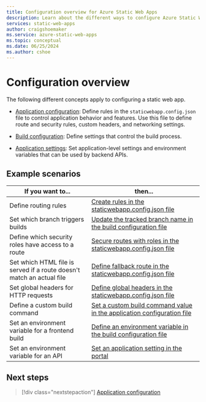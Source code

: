 ```yaml
---
title: Configuration overview for Azure Static Web Apps
description: Learn about the different ways to configure Azure Static Web Apps.
services: static-web-apps
author: craigshoemaker
ms.service: azure-static-web-apps
ms.topic: conceptual
ms.date: 06/25/2024
ms.author: cshoe
---
```


# Configuration overview

The following different concepts apply to configuring a static web app.

- [Application configuration](./configuration.md): Define rules in the `staticwebapp.config.json` file to control application behavior and features. Use this file to define route and security rules, custom headers, and networking settings.

- [Build configuration](./build-configuration.md): Define settings that control the build process.

- [Application settings](./application-settings.yml): Set application-level settings and environment variables that can be used by backend APIs.

## Example scenarios

| If you want to... | then... |
|---|---|
| Define routing rules | [Create rules in the staticwebapp.config.json file](./configuration.md) |
| Set which branch triggers builds | [Update the tracked branch name in the build configuration file](./build-configuration.md)  |
| Define which security roles have access to a route | [Secure routes with roles in the staticwebapp.config.json file](./configuration.md#securing-routes-with-roles) |
| Set which HTML file is served if a route doesn't match an actual file | [Define fallback route in the staticwebapp.config.json file](./configuration.md#fallback-routes) |
| Set global headers for HTTP requests | [Define global headers in the staticwebapp.config.json file](./configuration.md#global-headers)|
| Define a custom build command | [Set a custom build command value in the application configuration file](./build-configuration.md) |
| Set an environment variable for a frontend build | [Define an environment variable in the build configuration file](./build-configuration.md#environment-variables) |
| Set an environment variable for an API | [Set an application setting in the portal](./application-settings.yml) |

## Next steps

> [!div class="nextstepaction"]
> [Application configuration](configuration.md)
